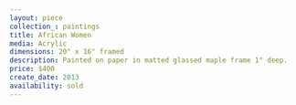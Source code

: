 ```yaml
---
layout: piece
collection_: paintings
title: African Women
media: Acrylic
dimensions: 20" x 16" framed
description: Painted on paper in matted glassed maple frame 1" deep.
price: $400
create_date: 2013
availability: sold
---
```


